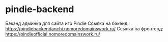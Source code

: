 # pindie-backend
Бэкэнд админка для сайта игр Pindie
Ссылка на бэкенд: https://pindiebackendanchi.nomoredomainswork.ru/
Ссылка на фронтенд: https://pindieofficial.nomoredomainswork.ru/
